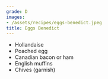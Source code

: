 ```yaml
---
grade: D
images:
- /assets/recipes/eggs-benedict.jpeg
title: Eggs Benedict
---
```

<!-- stub -->
- Hollandaise 
- Poached egg
- Canadian bacon or ham
- English muffins
- Chives (garnish)
<!-- endstub -->